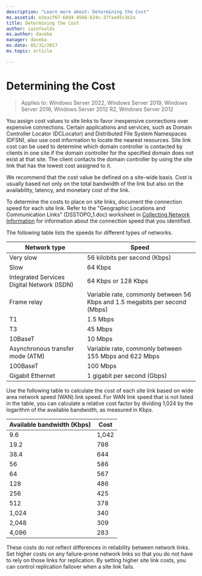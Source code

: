 ```yaml
---
description: "Learn more about: Determining the Cost"
ms.assetid: e3ea1f67-60d4-4566-b24c-37faa95c3b2a
title: Determining the Cost
author: iainfoulds
ms.author: daveba
manager: daveba
ms.date: 05/31/2017
ms.topic: article

---
```


# Determining the Cost

>Applies to: Windows Server 2022, Windows Server 2019, Windows Server 2016, Windows Server 2012 R2, Windows Server 2012

You assign cost values to site links to favor inexpensive connections over expensive connections. Certain applications and services, such as Domain Controller Locator (DCLocator) and Distributed File System Namespaces (DFSN), also use cost information to locate the nearest resources. Site link cost can be used to determine which domain controller is contacted by clients in one site if the domain controller for the specified domain does not exist at that site. The client contacts the domain controller by using the site link that has the lowest cost assigned to it.

We recommend that the cost value be defined on a site-wide basis. Cost is usually based not only on the total bandwidth of the link but also on the availability, latency, and monetary cost of the link.

To determine the costs to place on site links, document the connection speed for each site link. Refer to the "Geographic Locations and Communication Links" (DSSTOPO_1.doc) worksheet in [Collecting Network Information](../../ad-ds/plan/Collecting-Network-Information.md) for information about the connection speed that you identified.

The following table lists the speeds for different types of networks.

|Network type|Speed|
|----------------|---------|
|Very slow|56 kilobits per second (Kbps)|
|Slow|64 Kbps|
|Integrated Services Digital Network (ISDN)|64 Kbps or 128 Kbps|
|Frame relay|Variable rate, commonly between 56 Kbps and 1.5 megabits per second (Mbps)|
|T1|1.5 Mbps|
|T3|45 Mbps|
|10BaseT|10 Mbps|
|Asynchronous transfer mode (ATM)|Variable rate, commonly between 155 Mbps and 622 Mbps|
|100BaseT|100 Mbps|
|Gigabit Ethernet|1 gigabit per second (Gbps)|

Use the following table to calculate the cost of each site link based on wide area network speed (WAN) link speed. For WAN link speed that is not listed in the table, you can calculate a relative cost factor by dividing 1,024 by the logarithm of the available bandwidth, as measured in Kbps.

|Available bandwidth (Kbps)|Cost|
|--------------------------------|--------|
|9.6|1,042|
|19.2|798|
|38.4|644|
|56|586|
|64|567|
|128|486|
|256|425|
|512|378|
|1,024|340|
|2,048|309|
|4,096|283|

These costs do not reflect differences in reliability between network links. Set higher costs on any failure-prone network links so that you do not have to rely on those links for replication. By setting higher site link costs, you can control replication failover when a site link fails.


